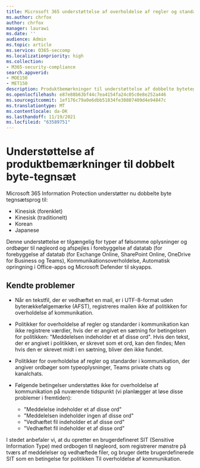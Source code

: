 ```yaml
---
title: Microsoft 365 understøttelse af overholdelse af regler og standarder for udgivelsesbemærkninger til dobbelt byte-tegnsæt
ms.author: chrfox
author: chrfox
manager: laurawi
ms.date: ''
audience: Admin
ms.topic: article
ms.service: O365-seccomp
ms.localizationpriority: high
ms.collection:
- M365-security-compliance
search.appverid:
- MOE150
- MET150
description: Produktbemærkninger til understøttelse af dobbelte bytetegnsæt.
ms.openlocfilehash: e87e88b63bf44c7ea4154fa24c05c0e8e252a446
ms.sourcegitcommit: 1ef176c79a0e6dbb51834fe30807409d4e94847c
ms.translationtype: MT
ms.contentlocale: da-DK
ms.lasthandoff: 11/19/2021
ms.locfileid: "63589751"
---
```

# <a name="support-for-double-byte-character-set-release-notes"></a>Understøttelse af produktbemærkninger til dobbelt byte-tegnsæt

 Microsoft 365 Information Protection understøtter nu dobbelte byte tegnsætsprog til:

- Kinesisk (forenklet)
- Kinesisk (traditionelt)
- Korean
- Japanese

Denne understøttelse er tilgængelig for typer af følsomme oplysninger og ordbøger til nøgleord og afspejles i forebyggelse af datatab (for forebyggelse af datatab (for Exchange Online, SharePoint Online, OneDrive for Business og Teams), Kommunikationsoverholdelse, Automatisk opringning i Office-apps og Microsoft Defender til skyapps.

## <a name="known-issues"></a>Kendte problemer

- Når en tekstfil, der er vedhæftet en mail, er i UTF-8-format uden byterækkefølgemærke (AFST), registreres mailen ikke af politikken for overholdelse af kommunikation.

- Politikker for overholdelse af regler og standarder i kommunikation kan ikke registrere værdier, hvis der er angivet en sætning for betingelsen for politikken: "Meddelelsen indeholder et af disse ord". Hvis den tekst, der er angivet i politikken, er skrevet som et ord, kan den findes; Men hvis den er skrevet midt i en sætning, bliver den ikke fundet.

- Politikker for overholdelse af regler og standarder i kommunikation, der angiver ordbøger som typeoplysninger, Teams private chats og kanalchats.

- Følgende betingelser understøttes ikke for overholdelse af kommunikation på nuværende tidspunkt (vi planlægger at løse disse problemer i fremtiden): 
  - "Meddelelse indeholder et af disse ord"
  - "Meddelelsen indeholder ingen af disse ord"
  - "Vedhæftet fil indeholder et af disse ord"
  - "Vedhæftet fil indeholder et af disse ord"

I stedet anbefaler vi, at du opretter en brugerdefineret SIT (Sensitive Information Type) med ordbogen til nøgleord, som registrerer mønstre på tværs af meddelelser og vedhæftede filer, og bruger dette brugerdefinerede SIT som en betingelse for politikken Til overholdelse af kommunikation.
